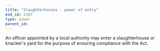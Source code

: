 ```yaml
---
title: "Slaughterhouses - power of entry"
esd_id: 2187
type: power
parent_id:  
---
```


An officer appointed by a local authority may enter a slaughterhouse or knacker's yard for the purpose of ensuring compliance with the Act.

